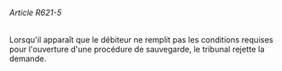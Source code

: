 ###### Article R621-5

Lorsqu'il apparaît que le débiteur ne remplit pas les conditions requises pour l'ouverture d'une procédure de sauvegarde, le tribunal rejette la demande.

